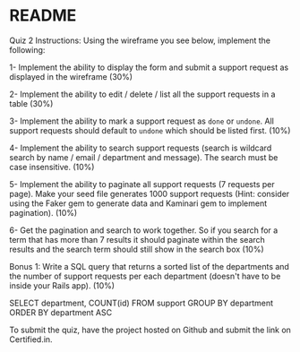 # README

Quiz 2 Instructions:
Using the wireframe you see below, implement the following:

1- Implement the ability to display the form and submit a support request as displayed in the wireframe (30%)

2- Implement the ability to edit / delete / list all the support requests in a table  (30%)

3- Implement the ability to mark a support request as `done` or `undone`. All support requests should default to `undone` which should be listed first. (10%)

4- Implement the ability to search support requests (search is wildcard search by name / email / department and message). The search must be case insensitive. (10%)

5- Implement the ability to paginate all support requests (7 requests per page). Make your seed file generates 1000 support requests (Hint: consider using the Faker gem to generate data and Kaminari gem to implement pagination). (10%)

6- Get the pagination and search to work together. So if you search for a term that has more than 7 results it should paginate within the search results and the search term should still show in the search box (10%)

Bonus 1: Write a SQL query that returns a sorted list of the departments and the number of support requests per each department (doesn't have to be inside your Rails app). (10%)


SELECT department, COUNT(id) FROM support
GROUP BY department
ORDER BY department ASC


To submit the quiz, have the project hosted on Github and submit the link on Certified.in.
